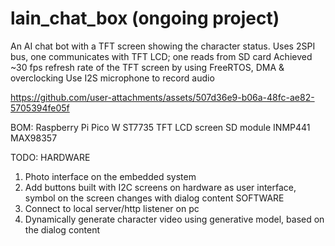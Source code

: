 # lain_chat_box (ongoing project)
An AI chat bot with a TFT screen showing the character status.
Uses 2SPI bus, one communicates with TFT LCD; one reads from SD card
Achieved ~30 fps refresh rate of the TFT screen by using FreeRTOS, DMA & overclocking
Use I2S microphone to record audio

https://github.com/user-attachments/assets/507d36e9-b06a-48fc-ae82-5705394fe05f

BOM:
Raspberry Pi Pico W
ST7735 TFT LCD screen
SD module
INMP441 
MAX98357

TODO:
HARDWARE
1. Photo interface on the embedded system
2. Add buttons built with I2C screens on hardware as user interface, symbol on the screen changes with dialog content
SOFTWARE
1. Connect to local server/http listener on pc
2. Dynamically generate character video using generative model, based on the dialog content
